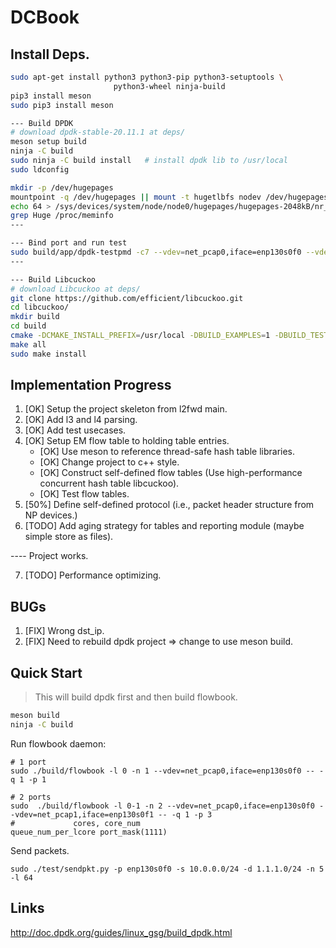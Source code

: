 # DCBook


## Install Deps.

```bash
sudo apt-get install python3 python3-pip python3-setuptools \
                       python3-wheel ninja-build
pip3 install meson
sudo pip3 install meson

--- Build DPDK
# download dpdk-stable-20.11.1 at deps/
meson setup build
ninja -C build
sudo ninja -C build install   # install dpdk lib to /usr/local
sudo ldconfig        

mkdir -p /dev/hugepages
mountpoint -q /dev/hugepages || mount -t hugetlbfs nodev /dev/hugepages
echo 64 > /sys/devices/system/node/node0/hugepages/hugepages-2048kB/nr_hugepages
grep Huge /proc/meminfo
---

--- Bind port and run test
sudo build/app/dpdk-testpmd -c7 --vdev=net_pcap0,iface=enp130s0f0 --vdev=net_pcap1,iface=enp130s0f1 -- -i --nb-cores=2 --nb-ports=2 --total-num-mbufs=2048
---

--- Build Libcuckoo
# download Libcuckoo at deps/
git clone https://github.com/efficient/libcuckoo.git
cd libcuckoo/
mkdir build
cd build
cmake -DCMAKE_INSTALL_PREFIX=/usr/local -DBUILD_EXAMPLES=1 -DBUILD_TESTS=1 ..
make all
sudo make install
```

## Implementation Progress

1. [OK] Setup the project skeleton from l2fwd main.
2. [OK] Add l3 and l4 parsing.
3. [OK] Add test usecases.
4. [OK] Setup EM flow table to holding table entries.
    * [OK] Use meson to reference thread-safe hash table libraries.
    * [OK] Change project to c++ style.
    * [OK] Construct self-defined flow tables (Use high-performance concurrent hash table libcuckoo).
    * [OK] Test flow tables.
5. [50%] Define self-defined protocol (i.e., packet header structure from NP devices.)
6. [TODO] Add aging strategy for tables and reporting module (maybe simple store as files).

---- Project works.

7. [TODO] Performance optimizing.

## BUGs

1. [FIX] Wrong dst_ip.
2. [FIX] Need to rebuild dpdk project => change to use meson build.


## Quick Start

> This will build dpdk first and then build flowbook.

```bash
meson build
ninja -C build    
```

Run flowbook daemon:

```
# 1 port
sudo ./build/flowbook -l 0 -n 1 --vdev=net_pcap0,iface=enp130s0f0 -- -q 1 -p 1

# 2 ports
sudo  ./build/flowbook -l 0-1 -n 2 --vdev=net_pcap0,iface=enp130s0f0 --vdev=net_pcap1,iface=enp130s0f1 -- -q 1 -p 3 
#             cores, core_num                                          queue_num_per_lcore port_mask(1111)     
```

Send packets.

```
sudo ./test/sendpkt.py -p enp130s0f0 -s 10.0.0.0/24 -d 1.1.1.0/24 -n 5 -l 64
```

## Links

http://doc.dpdk.org/guides/linux_gsg/build_dpdk.html